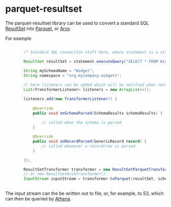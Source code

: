 # parquet-resultset

The parquet-resultset library can be used to convert a standard SQL 
[ResultSet](https://docs.oracle.com/javase/8/docs/api/java/sql/ResultSet.html) into 
[Parquet](https://parquet.apache.org/), or  [Arvo](https://avro.apache.org/)

For example

``` java

        /* Standard SQL connection stuff here, where statement is a standard java.sql.Statement. */

        ResultSet resultSet = statement.executeQuery("SELECT * FROM Widget");

        String mySchemaName = "Widget";
        String namespace = "org.mycompany.widgets";
        
        // here listeners can be added which will be notified when records are parsed
        List<TransformerListener> listeners = new ArrayList<>();

        listeners.add(new TransformerListener() {
        
            @Override
            public void onSchemaParsed(SchemaResults schemaResults) {

                // called when the schema is parsed
            }
            
            @Override
            public void onRecordParsed(GenericRecord record) {
                // called whenever a record/row is parsed
            }

        });

        ResultSetTransformer transformer = new ResultSetParquetTransformer();
        // or new ResultSetArvoTransformer()
        InputStream inputStream = transformer.toParquet(resultSet, schemaName, namespace, listeners); 
        
```

The input stream can the be written out to file, or, for example, to S3, which can then be queried by 
[Athena](https://aws.amazon.com/athena/).